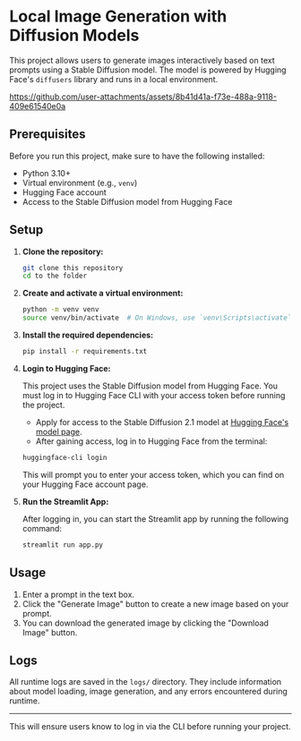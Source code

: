 # Local Image Generation with Diffusion Models

This project allows users to generate images interactively based on text prompts using a Stable Diffusion model. The model is powered by Hugging Face's `diffusers` library and runs in a local environment.


https://github.com/user-attachments/assets/8b41d41a-f73e-488a-9118-409e61540e0a



## Prerequisites

Before you run this project, make sure to have the following installed:

- Python 3.10+
- Virtual environment (e.g., `venv`)
- Hugging Face account
- Access to the Stable Diffusion model from Hugging Face

## Setup

1. **Clone the repository:**

   ```bash
   git clone this repository
   cd to the folder
   ```

2. **Create and activate a virtual environment:**

   ```bash
   python -m venv venv
   source venv/bin/activate  # On Windows, use `venv\Scripts\activate`
   ```

3. **Install the required dependencies:**

   ```bash
   pip install -r requirements.txt
   ```

4. **Login to Hugging Face:**

   This project uses the Stable Diffusion model from Hugging Face. You must log in to Hugging Face CLI with your access token before running the project.

   - Apply for access to the Stable Diffusion 2.1 model at [Hugging Face's model page](https://huggingface.co/stabilityai/stable-diffusion-2-1).
   - After gaining access, log in to Hugging Face from the terminal:

   ```bash
   huggingface-cli login
   ```

   This will prompt you to enter your access token, which you can find on your Hugging Face account page.

5. **Run the Streamlit App:**

   After logging in, you can start the Streamlit app by running the following command:

   ```bash
   streamlit run app.py
   ```

## Usage

1. Enter a prompt in the text box.
2. Click the "Generate Image" button to create a new image based on your prompt.
3. You can download the generated image by clicking the "Download Image" button.

## Logs

All runtime logs are saved in the `logs/` directory. They include information about model loading, image generation, and any errors encountered during runtime.

---

This will ensure users know to log in via the CLI before running your project.
